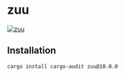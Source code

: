 # zuu

[![zuu](https://github.com/otechdo/zuu/actions/workflows/zuu.yml/badge.svg?branch=main)](https://github.com/otechdo/zuu/actions/workflows/zuu.yml)

## Installation

```bash
cargo install cargo-audit zuu@10.0.0
```